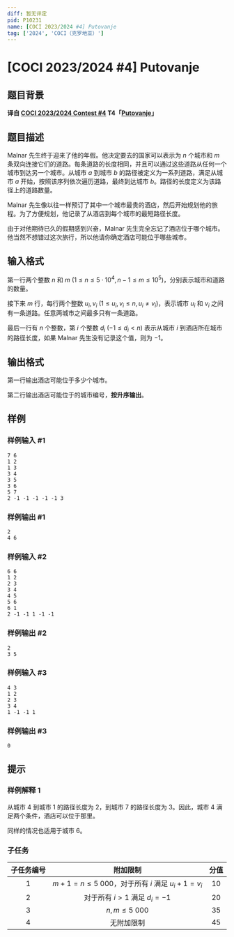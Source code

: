 ```yaml
---
diff: 暂无评定
pid: P10231
name: [COCI 2023/2024 #4] Putovanje
tag: ['2024', 'COCI（克罗地亚）']
---
```

# [COCI 2023/2024 #4] Putovanje
## 题目背景

**译自 [COCI 2023/2024 Contest #4](https://hsin.hr/coci/archive/2023_2024) T4「[Putovanje](https://hsin.hr/coci/archive/2023_2024/contest4_tasks.pdf)」**
## 题目描述

Malnar 先生终于迎来了他的年假。他决定要去的国家可以表示为 $n$ 个城市和 $m$ 条双向连接它们的道路。每条道路的长度相同，并且可以通过这些道路从任何一个城市到达另一个城市。从城市 $a$ 到城市 $b$ 的路径被定义为一系列道路，满足从城市 $a$ 开始，按照该序列依次遍历道路，最终到达城市 $b$。路径的长度定义为该路径上的道路数量。

Malnar 先生像以往一样预订了其中一个城市最贵的酒店，然后开始规划他的旅程。为了方便规划，他记录了从酒店到每个城市的最短路径长度。

由于对他期待已久的假期感到兴奋，Malnar 先生完全忘记了酒店位于哪个城市。他当然不想错过这次旅行，所以他请你确定酒店可能位于哪些城市。
## 输入格式

第一行两个整数 $n$ 和 $m\ (1\le n\le 5\cdot 10^4,n-1\le m\le 10^5)$，分别表示城市和道路的数量。

接下来 $m$ 行，每行两个整数 $u_i,v_i\ (1\le u_i,v_i\le n,u_i\neq v_i)$，表示城市 $u_i$ 和 $v_i$ 之间有一条道路。任意两城市之间最多只有一条道路。

最后一行有 $n$ 个整数，第 $i$ 个整数 $d_i\ (-1\le d_i<n)$ 表示从城市 $i$ 到酒店所在城市的路径长度，如果 Malnar 先生没有记录这个值，则为 $-1$。
## 输出格式

第一行输出酒店可能位于多少个城市。

第二行输出酒店可能位于的城市编号，**按升序输出**。
## 样例

### 样例输入 #1
```
7 6
1 2
1 3
3 4
3 5
3 6
5 7
2 -1 -1 -1 -1 -1 3

```
### 样例输出 #1
```
2
4 6

```
### 样例输入 #2
```
6 6
1 2
2 3
3 4
4 5
5 6
6 1
2 -1 -1 1 -1 -1

```
### 样例输出 #2
```
2
3 5

```
### 样例输入 #3
```
4 3
1 2
2 3
3 4
1 -1 -1 1

```
### 样例输出 #3
```
0

```
## 提示

### 样例解释 1

从城市 $4$ 到城市 $1$ 的路径长度为 $2$，到城市 $7$ 的路径长度为 $3$。因此，城市 $4$ 满足两个条件，酒店可以位于那里。

同样的情况也适用于城市 $6$。

### 子任务

| 子任务编号 |                     附加限制                     | 分值 |
| :--------: | :----------------------------------------------: | :--: |
|    $1$     | $m+1=n\le 5\ 000$，对于所有 $i$ 满足 $u_i+1=v_i$ | $10$  |
|    $2$     |           对于所有 $i>1$ 满足 $d_i=-1$           | $20$ |
|    $3$     |                 $n,m\le 5\ 000$                  | $35$ |
|    $4$     |                    无附加限制                    | $45$ |

